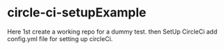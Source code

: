# circle-ci-setupExample

Here 1st create a working repo for a dummy test.
then SetUp CircleCi 
add config.yml file for setting up circleCi.
